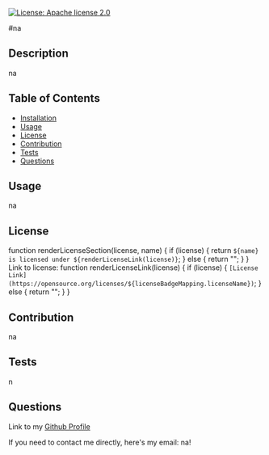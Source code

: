 [![License: Apache license 2.0](https://img.shields.io/badge/License-undefined-blue.svg)](https://opensource.org/licenses/undefined)


#na

## Description


na

## Table of Contents


- [Installation](#installation)
- [Usage](#usage)
- [License](#license)
- [Contribution](#contribution)
- [Tests](#tests)
- [Questions](#questions)  

## Usage


na

## License


function renderLicenseSection(license, name) {
  if (license) {
    return `${name} is licensed under ${renderLicenseLink(license)}`;
  } else {
    return "";
  }
}
Link to license: function renderLicenseLink(license) {
  if (license) {
    `[License Link](https://opensource.org/licenses/${licenseBadgeMapping.licenseName})`;
  } else {
    return "";
  }
}

## Contribution


na

## Tests


n

## Questions


Link to my [Github Profile](https://github.com/na)

If you need to contact me directly, here's my email: na!
  